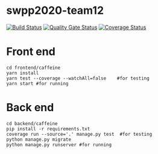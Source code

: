# swpp2020-team12

[![Build Status](https://travis-ci.com/swsnu/swpp2020-team12.svg?branch=master)](https://travis-ci.com/swsnu/swpp2020-team12)
[![Quality Gate Status](https://sonarcloud.io/api/project_badges/measure?project=swsnu_swpp2020-team12&metric=alert_status)](https://sonarcloud.io/dashboard?id=swsnu_swpp2020-team12)
[![Coverage Status](https://coveralls.io/repos/github/swsnu/swpp2020-team12/badge.svg?branch=master)](https://coveralls.io/github/swsnu/swpp2020-team12?branch=master)
# Front end
  ```
  cd frontend/caffeine
  yarn install
  yarn test --coverage --watchAll=false    #for testing
  yarn start #for running
  ```
# Back end
  ```
  cd backend/caffeine
  pip install -r requirements.txt
  coverage run --source='.' manage.py test  #for testing
  python manage.py migrate
  python manage.py runserver #for running
  ```
